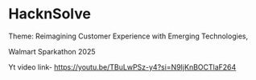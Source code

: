 # HacknSolve
Theme: Reimagining Customer Experience with Emerging Technologies,

Walmart Sparkathon 2025

Yt video link- https://youtu.be/TBuLwPSz-y4?si=N9IjKnBOCTlaF264
